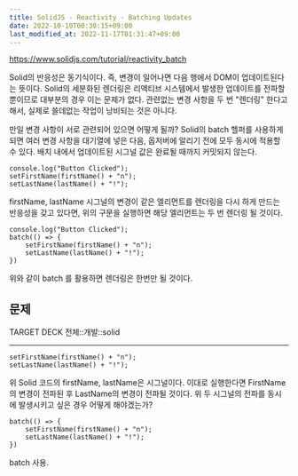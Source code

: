 ```yaml
---
title: SolidJS - Reactivity - Batching Updates
date: 2022-10-10T00:30:15+09:00
last_modified_at: 2022-11-17T01:31:47+09:00
---
```


https://www.solidjs.com/tutorial/reactivity_batch

Solid의 반응성은 동기식이다. 즉, 변경이 일어나면 다음 행에서 DOM이 업데이트된다는 뜻이다. Solid의 세분화된 렌더링은 리액티브 시스템에서 발생한 업데이트를 전파할 뿐이므로 대부분의 경우 이는 문제가 없다. 관련없는 변경 사항을 두 번 "렌더링" 한다고 해서, 실제로 쓸데없는 작업이 낭비되는 것은 아니다.

만일 변경 사항이 서로 관련되어 있으면 어떻게 될까? Solid의 batch 헬퍼를 사용하게 되면 여러 변경 사항을 대기열에 넣은 다음, 옵저버에 알리기 전에 모두 동시에 적용할 수 있다. 배치 내에서 업데이트된 시그널 값은 완료될 때까지 커밋되지 않는다.

```tsx
console.log("Button Clicked");
setFirstName(firstName() + "n");
setLastName(lastName() + "!");
```

firstName, lastName 시그널의 변경이 같은 엘리먼트를 렌더링을 다시 하게 만드는 반응성을 갖고 있다면, 위의 구문을 실행하면 해당 엘리먼트는 두 번 렌더링 될 것이다.

```tsx
console.log("Button Clicked");
batch(() => {
	setFirstName(firstName() + "n");
	setLastName(lastName() + "!");
})
```

위와 같이 batch 를 활용하면 렌더링은 한번만 될 것이다.

## 문제

TARGET DECK
전체::개발::solid

---

<!--ankiQ-->

```tsx
setFirstName(firstName() + "n");
setLastName(lastName() + "!");
```

위 Solid 코드의 firstName, lastName은 시그널이다. 이대로 실행한다면 FirstName의 변경이 전파된 후 LastName의 변경이 전파될 것이다. 위 두 시그널의 전파를 동시에 발생시키고 싶은 경우 어떻게 해야겠는가?

<!--ankiA-->

```tsx
batch(() => {
	setFirstName(firstName() + "n");
	setLastName(lastName() + "!");
})
```

batch 사용.

<!--ankiE-->
<!--ID: 1665048202080-->
